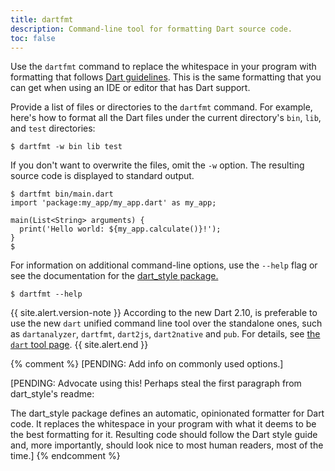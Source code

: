 ```yaml
---
title: dartfmt
description: Command-line tool for formatting Dart source code.
toc: false
---
```


Use the `dartfmt` command to replace the whitespace in your program
with formatting that follows
[Dart guidelines](/guides/language/effective-dart/style#formatting).
This is the same formatting that you can get
when using an IDE or editor that has Dart support.

Provide a list of files or directories to the `dartfmt` command.
For example, here's how to format all the Dart files
under the current directory's `bin`, `lib`, and `test` directories:

```terminal
$ dartfmt -w bin lib test
```

If you don't want to overwrite the files,
omit the `-w` option.
The resulting source code is displayed to standard output.

```terminal
$ dartfmt bin/main.dart
import 'package:my_app/my_app.dart' as my_app;

main(List<String> arguments) {
  print('Hello world: ${my_app.calculate()}!');
}
$
```

For information on additional command-line options,
use the `--help` flag or see the documentation for the
[dart_style package.]({{site.pub-pkg}}/dart_style)

```terminal
$ dartfmt --help
```

{{ site.alert.version-note }}
  According to the new Dart 2.10, is preferable to use the new `dart` unified command line tool over the standalone ones, such as `dartanalyzer`, `dartfmt`, `dart2js`, `dart2native` and `pub`.
  For details, see [the `dart` tool page][dart-tool].
{{ site.alert.end }}

[dart-tool]: /tools/dart-tool

{% comment %}
[PENDING: Add info on commonly used options.]

[PENDING: Advocate using this! Perhaps steal the first paragraph from
dart_style's readme:

The dart_style package defines an automatic, opinionated formatter
for Dart code. It replaces the whitespace in your program with what
it deems to be the best formatting for it. Resulting code should
follow the Dart style guide and, more importantly, should look nice
to most human readers, most of the time.]
{% endcomment %}
